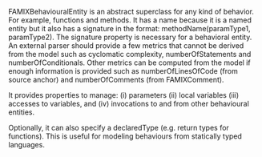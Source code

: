 FAMIXBehaviouralEntity is an abstract superclass for any kind of behavior. For example, functions and methods. It has a name because it is a named entity but it also has a signature in the format: methodName(paramType1, paramType2). The signature property is necessary for a behavioral entity. An external parser should provide a few metrics that cannot be derived from the model such as cyclomatic complexity, numberOfStatements and numberOfConditionals. Other metrics can be computed from the model if enough information is provided such as numberOfLinesOfCode (from source anchor) and numberOfComments (from FAMIXComment).

It provides properties to manage:
(i)  parameters
(ii) local variables
(iii) accesses to variables, and
(iv) invocations to and from other behavioural entities.

Optionally, it can also specify a declaredType (e.g. return types for functions). This is useful for modeling behaviours from statically typed languages.